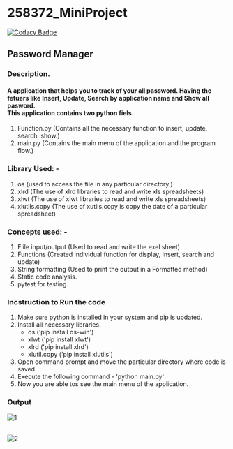 # 258372_MiniProject

[![Codacy Badge](https://app.codacy.com/project/badge/Grade/6532439175a74be3b4c6bdcecd52be1a)](https://www.codacy.com/gh/princekr3010/258372_MiniProject/dashboard?utm_source=github.com&amp;utm_medium=referral&amp;utm_content=princekr3010/258372_MiniProject&amp;utm_campaign=Badge_Grade)

## Password Manager

### Description.
#### A application that helps you to track of your all password. Having the fetuers like Insert, Update, Search by application name and Show all pasword.</br> This application contains two python fiels.
1. Function.py (Contains all the necessary function to insert, update, search, show.)
2. main.py (Contains the main menu of the application and the program flow.)

### Library Used: - 
1. os  (used to access the file in any particular directory.)
2. xlrd (The use of xlrd libraries to read and write xls spreadsheets)
3. xlwt (The use of xlwt libraries to read and write xls spreadsheets)
4. xlutils.copy (The use of xutils.copy is  copy the date of a particular spreadsheet)

### Concepts used: - 
1. Flile input/output (Used to read and write the exel sheet)
2. Functions (Created individual function for display, insert, search and update)
3. String formatting (Used to print the output in a Formatted method)
4. Static code analysis.
5. pytest for testing.

### Incstruction to Run the code
1. Make sure python is installed in your system and pip is updated.
2. Install all necessary libraries.
     - os ('pip install os-win') 
     - xlwt ('pip install xlwt') 
     - xlrd ('pip install xlrd')
     - xlutil.copy ('pip install xlutils')
3. Open command prompt and move the particular directory where code is saved.
4. Execute  the following command - 'python main.py'
5. Now you are able tos see the main menu of the application. 

### Output
![1](https://user-images.githubusercontent.com/68175614/116677545-f7719680-a9c5-11eb-9287-0ffc6e01e5e1.JPG)
</br>
</br>

![2](https://user-images.githubusercontent.com/68175614/116677645-13753800-a9c6-11eb-838d-545ba768004a.JPG)

